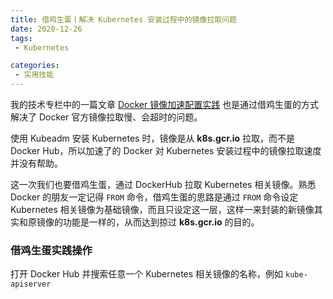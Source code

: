 ```yaml
---
title: 借鸡生蛋丨解决 Kubernetes 安装过程中的镜像拉取问题
date: 2020-12-26
tags:
 - Kubernetes

categories:
 - 实用技能
---
```



我的技术专栏中的一篇文章 [Docker 镜像加速配置实践](http://www.weishidong.com/blogs/%E5%AE%9E%E7%94%A8%E6%8A%80%E8%83%BD/%E5%AE%B9%E5%99%A8%E5%8C%96/2020122602.html) 也是通过借鸡生蛋的方式解决了 Docker 官方镜像拉取慢、会超时的问题。

使用 Kubeadm 安装 Kubernetes 时，镜像是从 **k8s.gcr.io** 拉取，而不是 Docker Hub，所以加速了的 Docker 对 Kubernetes 安装过程中的镜像拉取速度并没有帮助。


这一次我们也要借鸡生蛋，通过 DockerHub 拉取 Kubernetes 相关镜像。熟悉 Docker 的朋友一定记得 `FROM` 命令，借鸡生蛋的思路是通过 `FROM` 命令设定 Kubernetes 相关镜像为基础镜像，而且只设定这一层，这样一来封装的新镜像其实和原镜像的功能是一样的，从而达到掠过 **k8s.gcr.io** 的目的。

### 借鸡生蛋实践操作

打开 Docker Hub 并搜索任意一个 Kubernetes 相关镜像的名称，例如 `kube-apiserver`
<Vssue :title="$title" />

